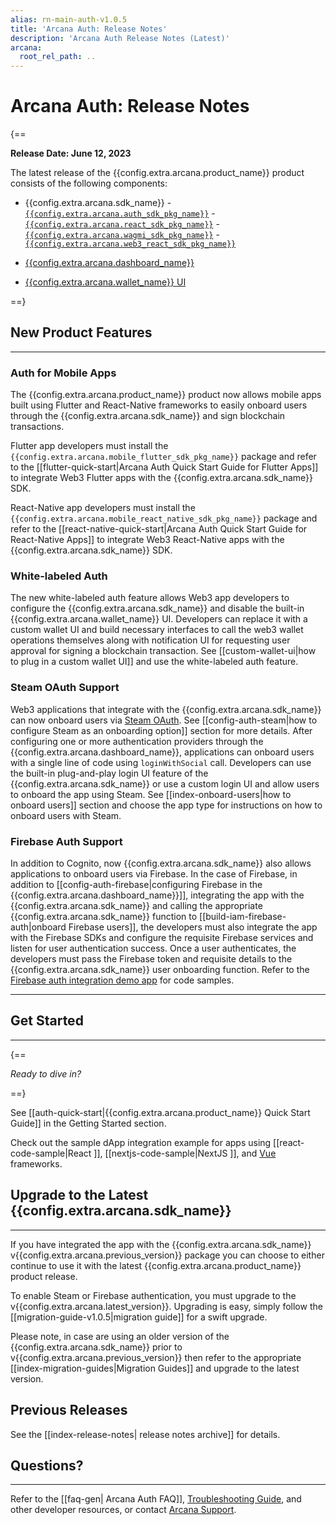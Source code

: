 ```yaml
---
alias: rn-main-auth-v1.0.5
title: 'Arcana Auth: Release Notes'
description: 'Arcana Auth Release Notes (Latest)'
arcana:
  root_rel_path: ..
---
```


# Arcana Auth: Release Notes

{==

**Release Date: June 12, 2023**  

The latest release of the {{config.extra.arcana.product_name}} product consists of the following components:

* {{config.extra.arcana.sdk_name}}
      - [`{{config.extra.arcana.auth_sdk_pkg_name}}`](https://www.npmjs.com/package/@arcana/auth) 
      - [`{{config.extra.arcana.react_sdk_pkg_name}}`](https://www.npmjs.com/package/@arcana/auth-react)
      - [`{{config.extra.arcana.wagmi_sdk_pkg_name}}`](https://www.npmjs.com/package/@arcana/auth-wagmi) 
      - [`{{config.extra.arcana.web3_react_sdk_pkg_name}}`](https://www.npmjs.com/package/@arcana/auth-web3-react)
      
* [{{config.extra.arcana.dashboard_name}}](https://dashboard.arcana.network/)

* [{{config.extra.arcana.wallet_name}} UI](https://github.com/arcana-network/wallet-ui)

==}

## New Product Features

---

### Auth for Mobile Apps

The {{config.extra.arcana.product_name}} product now allows mobile apps built using Flutter and React-Native frameworks to easily onboard users through the {{config.extra.arcana.sdk_name}} and sign blockchain transactions. 

Flutter app developers must install the `{{config.extra.arcana.mobile_flutter_sdk_pkg_name}}` package and refer to the [[flutter-quick-start|Arcana Auth Quick Start Guide for Flutter Apps]] to integrate Web3 Flutter apps with the {{config.extra.arcana.sdk_name}} SDK.

React-Native app developers must install the `{{config.extra.arcana.mobile_react_native_sdk_pkg_name}}` package and refer to the [[react-native-quick-start|Arcana Auth Quick Start Guide for React-Native Apps]] to integrate Web3 React-Native apps with the {{config.extra.arcana.sdk_name}} SDK.

### White-labeled Auth 

The new white-labeled auth feature allows Web3 app developers to configure the {{config.extra.arcana.sdk_name}} and disable the built-in {{config.extra.arcana.wallet_name}} UI. Developers can replace it with a custom wallet UI and build necessary interfaces to call the web3 wallet operations themselves along with notification UI for requesting user approval for signing a blockchain transaction. See [[custom-wallet-ui|how to plug in a custom wallet UI]] and use the white-labeled auth feature. 

### Steam OAuth Support

Web3 applications that integrate with the {{config.extra.arcana.sdk_name}} can now onboard users via [Steam OAuth](https://partner.steamgames.com/doc/webapi_overview/oauth). See [[config-auth-steam|how to configure Steam as an onboarding option]] section for more details. After configuring one or more authentication providers through the {{config.extra.arcana.dashboard_name}}, applications can onboard users with a single line of code using `loginWithSocial` call. Developers can use the built-in plug-and-play login UI feature of the {{config.extra.arcana.sdk_name}} or use a custom login UI and allow users to onboard the app using Steam. See [[index-onboard-users|how to onboard users]] section and choose the app type for instructions on how to onboard users with Steam.

### Firebase Auth Support

In addition to Cognito, now {{config.extra.arcana.sdk_name}} also allows applications to onboard users via Firebase. In the case of Firebase, in addition to [[config-auth-firebase|configuring Firebase in the {{config.extra.arcana.dashboard_name}}]], integrating the app with the {{config.extra.arcana.sdk_name}} and calling the appropriate {{config.extra.arcana.sdk_name}} function to [[build-iam-firebase-auth|onboard Firebase users]], the developers must also integrate the app with the Firebase SDKs and configure the requisite Firebase services and listen for user authentication success. Once a user authenticates, the developers must pass the Firebase token and requisite details to the {{config.extra.arcana.sdk_name}} user onboarding function. Refer to the [Firebase auth integration demo app](https://github.com/arcana-network/auth-firebase-test) for code samples.

---

## Get Started

---

{==

*Ready to dive in?* 

==}

See [[auth-quick-start|{{config.extra.arcana.product_name}} Quick Start Guide]] in the Getting Started section. 

Check out the sample dApp integration example for apps using [[react-code-sample|React ]], [[nextjs-code-sample|NextJS ]], and [Vue](https://github.com/arcana-network/basic-storage-wallet-integration) frameworks.

## Upgrade to the Latest {{config.extra.arcana.sdk_name}} 

---

If you have integrated the app with the {{config.extra.arcana.sdk_name}} v{{config.extra.arcana.previous_version}} package you can choose to either continue to use it with the latest {{config.extra.arcana.product_name}} product release.

To enable Steam or Firebase authentication, you must upgrade to the v{{config.extra.arcana.latest_version}}. Upgrading is easy, simply follow the [[migration-guide-v1.0.5|migration guide]] for a swift upgrade.

Please note, in case are using an older version of the {{config.extra.arcana.sdk_name}} prior to v{{config.extra.arcana.previous_version}} then refer to the appropriate [[index-migration-guides|Migration Guides]] and upgrade to the latest version.

## Previous Releases

See the [[index-release-notes| release notes archive]] for details.

## Questions? 

---

Refer to the [[faq-gen| Arcana Auth FAQ]], [Troubleshooting Guide]({{page.meta.arcana.root_rel_path}}/troubleshooting.md), and other developer resources, or contact [Arcana Support]({{page.meta.arcana.root_rel_path}}/support.md).

